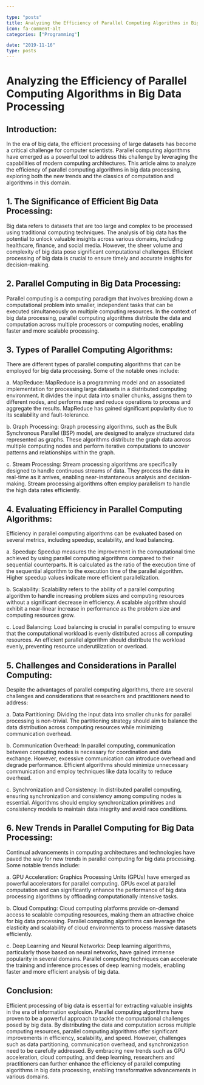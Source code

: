 ```yaml
---

type: "posts"
title: Analyzing the Efficiency of Parallel Computing Algorithms in Big Data Processing
icon: fa-comment-alt
categories: ["Programming"]

date: "2019-11-16"
type: posts
---
```





# Analyzing the Efficiency of Parallel Computing Algorithms in Big Data Processing

## Introduction:
In the era of big data, the efficient processing of large datasets has become a critical challenge for computer scientists. Parallel computing algorithms have emerged as a powerful tool to address this challenge by leveraging the capabilities of modern computing architectures. This article aims to analyze the efficiency of parallel computing algorithms in big data processing, exploring both the new trends and the classics of computation and algorithms in this domain.

## 1. The Significance of Efficient Big Data Processing:
Big data refers to datasets that are too large and complex to be processed using traditional computing techniques. The analysis of big data has the potential to unlock valuable insights across various domains, including healthcare, finance, and social media. However, the sheer volume and complexity of big data pose significant computational challenges. Efficient processing of big data is crucial to ensure timely and accurate insights for decision-making.

## 2. Parallel Computing in Big Data Processing:
Parallel computing is a computing paradigm that involves breaking down a computational problem into smaller, independent tasks that can be executed simultaneously on multiple computing resources. In the context of big data processing, parallel computing algorithms distribute the data and computation across multiple processors or computing nodes, enabling faster and more scalable processing.

## 3. Types of Parallel Computing Algorithms:
There are different types of parallel computing algorithms that can be employed for big data processing. Some of the notable ones include:

   a. MapReduce: MapReduce is a programming model and an associated implementation for processing large datasets in a distributed computing environment. It divides the input data into smaller chunks, assigns them to different nodes, and performs map and reduce operations to process and aggregate the results. MapReduce has gained significant popularity due to its scalability and fault-tolerance.

   b. Graph Processing: Graph processing algorithms, such as the Bulk Synchronous Parallel (BSP) model, are designed to analyze structured data represented as graphs. These algorithms distribute the graph data across multiple computing nodes and perform iterative computations to uncover patterns and relationships within the graph.

   c. Stream Processing: Stream processing algorithms are specifically designed to handle continuous streams of data. They process the data in real-time as it arrives, enabling near-instantaneous analysis and decision-making. Stream processing algorithms often employ parallelism to handle the high data rates efficiently.

## 4. Evaluating Efficiency in Parallel Computing Algorithms:
Efficiency in parallel computing algorithms can be evaluated based on several metrics, including speedup, scalability, and load balancing.

   a. Speedup: Speedup measures the improvement in the computational time achieved by using parallel computing algorithms compared to their sequential counterparts. It is calculated as the ratio of the execution time of the sequential algorithm to the execution time of the parallel algorithm. Higher speedup values indicate more efficient parallelization.

   b. Scalability: Scalability refers to the ability of a parallel computing algorithm to handle increasing problem sizes and computing resources without a significant decrease in efficiency. A scalable algorithm should exhibit a near-linear increase in performance as the problem size and computing resources grow.

   c. Load Balancing: Load balancing is crucial in parallel computing to ensure that the computational workload is evenly distributed across all computing resources. An efficient parallel algorithm should distribute the workload evenly, preventing resource underutilization or overload.

## 5. Challenges and Considerations in Parallel Computing:
Despite the advantages of parallel computing algorithms, there are several challenges and considerations that researchers and practitioners need to address:

   a. Data Partitioning: Dividing the input data into smaller chunks for parallel processing is non-trivial. The partitioning strategy should aim to balance the data distribution across computing resources while minimizing communication overhead.

   b. Communication Overhead: In parallel computing, communication between computing nodes is necessary for coordination and data exchange. However, excessive communication can introduce overhead and degrade performance. Efficient algorithms should minimize unnecessary communication and employ techniques like data locality to reduce overhead.

   c. Synchronization and Consistency: In distributed parallel computing, ensuring synchronization and consistency among computing nodes is essential. Algorithms should employ synchronization primitives and consistency models to maintain data integrity and avoid race conditions.

## 6. New Trends in Parallel Computing for Big Data Processing:
Continual advancements in computing architectures and technologies have paved the way for new trends in parallel computing for big data processing. Some notable trends include:

   a. GPU Acceleration: Graphics Processing Units (GPUs) have emerged as powerful accelerators for parallel computing. GPUs excel at parallel computation and can significantly enhance the performance of big data processing algorithms by offloading computationally intensive tasks.

   b. Cloud Computing: Cloud computing platforms provide on-demand access to scalable computing resources, making them an attractive choice for big data processing. Parallel computing algorithms can leverage the elasticity and scalability of cloud environments to process massive datasets efficiently.

   c. Deep Learning and Neural Networks: Deep learning algorithms, particularly those based on neural networks, have gained immense popularity in several domains. Parallel computing techniques can accelerate the training and inference processes of deep learning models, enabling faster and more efficient analysis of big data.

## Conclusion:
Efficient processing of big data is essential for extracting valuable insights in the era of information explosion. Parallel computing algorithms have proven to be a powerful approach to tackle the computational challenges posed by big data. By distributing the data and computation across multiple computing resources, parallel computing algorithms offer significant improvements in efficiency, scalability, and speed. However, challenges such as data partitioning, communication overhead, and synchronization need to be carefully addressed. By embracing new trends such as GPU acceleration, cloud computing, and deep learning, researchers and practitioners can further enhance the efficiency of parallel computing algorithms in big data processing, enabling transformative advancements in various domains.